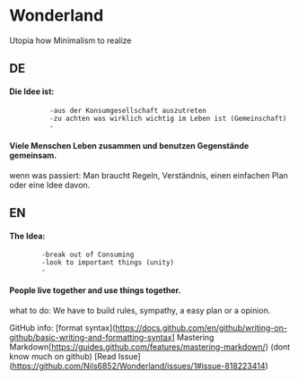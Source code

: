 # Wonderland
Utopia how Minimalism to realize

## DE

#### Die Idee ist: 
              -aus der Konsumgesellschaft auszutreten
              -zu achten was wirklich wichtig im Leben ist (Gemeinschaft)
              -

#### Viele Menschen Leben zusammen und benutzen Gegenstände gemeinsam.
  wenn was passiert:
  Man braucht Regeln, Verständnis, einen einfachen Plan oder eine Idee davon.
  





## EN

#### The Idea:
            -break out of Consuming
            -look to important things (unity)
            -
#### People live together and use things together.
  what to do:
  We have to build rules, sympathy, a easy plan or a opinion.


GitHub info: [format syntax](https://docs.github.com/en/github/writing-on-github/basic-writing-and-formatting-syntax] Mastering Markdown[https://guides.github.com/features/mastering-markdown/) (dont know much on github)
[Read Issue] (https://github.com/Nils6852/Wonderland/issues/1#issue-818223414)
